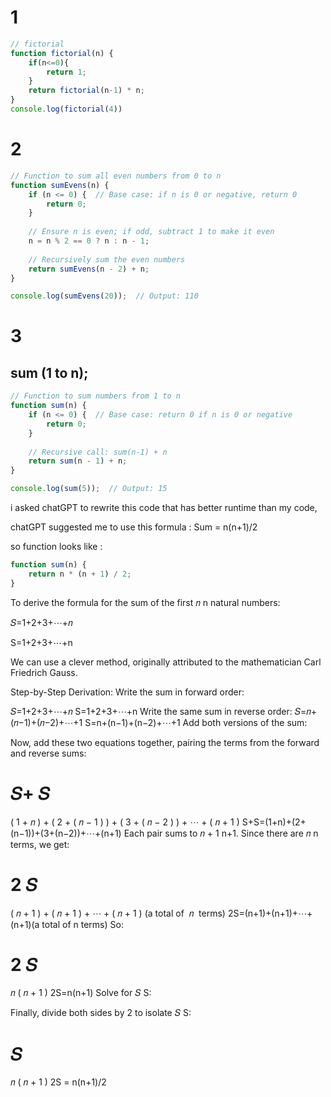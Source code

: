 # 1
``` javascript
// fictorial
function fictorial(n) {
    if(n<=0){
        return 1;
    }
    return fictorial(n-1) * n;
}
console.log(fictorial(4))

```
# 2
``` javascript
// Function to sum all even numbers from 0 to n
function sumEvens(n) {
    if (n <= 0) {  // Base case: if n is 0 or negative, return 0
        return 0; 
    }
    
    // Ensure n is even; if odd, subtract 1 to make it even
    n = n % 2 == 0 ? n : n - 1;
    
    // Recursively sum the even numbers
    return sumEvens(n - 2) + n;
}

console.log(sumEvens(20));  // Output: 110

```

# 3

## sum (1 to n);


``` javascript
// Function to sum numbers from 1 to n
function sum(n) {
    if (n <= 0) {  // Base case: return 0 if n is 0 or negative
        return 0;
    }
    
    // Recursive call: sum(n-1) + n
    return sum(n - 1) + n;
}

console.log(sum(5));  // Output: 15

```
i asked chatGPT to rewrite this code that has better runtime than my code,

chatGPT suggested me to use this formula : Sum = n(n+1)/2

so function looks like : 
```javascript
function sum(n) {
    return n * (n + 1) / 2;
}
```

To derive the formula for the sum of the first 
𝑛
n natural numbers:

𝑆=1+2+3+⋯+𝑛

S=1+2+3+⋯+n

We can use a clever method, originally attributed to the mathematician Carl Friedrich Gauss.

Step-by-Step Derivation:
Write the sum in forward order:

𝑆=1+2+3+⋯+𝑛
S=1+2+3+⋯+n
Write the same sum in reverse order:
𝑆=𝑛+(𝑛−1)+(𝑛−2)+⋯+1
S=n+(n−1)+(n−2)+⋯+1
Add both versions of the sum:

Now, add these two equations together, pairing the terms from the forward and reverse sums:

𝑆+
𝑆
=
(
1
+
𝑛
)
+
(
2
+
(
𝑛
−
1
)
)
+
(
3
+
(
𝑛
−
2
)
)
+
⋯
+
(
𝑛
+
1
)
S+S=(1+n)+(2+(n−1))+(3+(n−2))+⋯+(n+1)
Each pair sums to 
𝑛
+
1
n+1. Since there are 
𝑛
n terms, we get:

2
𝑆
=
(
𝑛
+
1
)
+
(
𝑛
+
1
)
+
⋯
+
(
𝑛
+
1
)
(a total of 
𝑛
 terms)
2S=(n+1)+(n+1)+⋯+(n+1)(a total of n terms)
So:

2
𝑆
=
𝑛
(
𝑛
+
1
)
2S=n(n+1)
Solve for 
𝑆
S:

Finally, divide both sides by 2 to isolate 
𝑆
S:

𝑆
=
𝑛
(
𝑛
+
1
)
2S = n(n+1)/2
​
